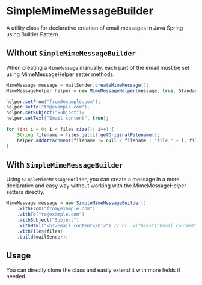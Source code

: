 # SimpleMimeMessageBuilder

A utility class for declarative creation of email messages in Java Spring using Builder Pattern.

## Without `SimpleMimeMessageBuilder`

When creating a `MimeMessage` manually, each part of the email must be set using MimeMessageHelper setter methods.

```java
MimeMessage message = mailSender.createMimeMessage();
MimeMessageHelper helper = new MimeMessageHelper(message, true, StandardCharsets.UTF_8.name());

helper.setFrom("from@example.com");
helper.setTo("to@example.com");
helper.setSubject("Subject");
helper.setText("Email content", true);

for (int i = 0; i < files.size(); i++) {
    String filename = files.get(i).getOriginalFilename();
    helper.addAttachment(filename != null ? filename : "file_" + i, files.get(i));
}
```

## With `SimpleMimeMessageBuilder`

Using `SimpleMimeMessageBuilder`, you can create a message in a more declarative and easy way without working with the
MimeMessageHelper setters directly.

```java
MimeMessage message = new SimpleMimeMessageBuilder()
    .withFrom("from@example.com")
    .withTo("to@example.com")
    .withSubject("Subject")
    .withHtml("<h1>Email content</h1>") // or .withText("Email content")
    .withFiles(files)
    .build(mailSender);
```

## Usage

You can directly clone the class and easily extend it with more fields if needed.
